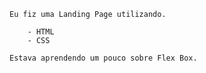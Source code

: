 	Eu fiz uma Landing Page utilizando. 

		- HTML 
		- CSS 

	Estava aprendendo um pouco sobre Flex Box.

